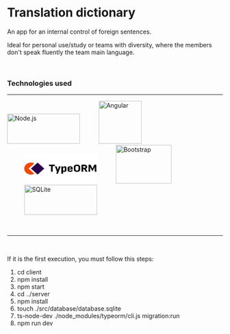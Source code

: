 # Translation dictionary
An app for an internal control of foreign sentences.

Ideal for personal use/study or teams with diversity, where the members don't speak fluently the team main language.

<br />

### Technologies used
-----
<p float="left">
    <img src="https://nodejs.org/static/images/logos/nodejs-new-pantone-black.svg" title="Node.js" height="70px" width="170px"/>
    <img src="https://angular.io/assets/images/logos/angular/angular.svg" title="Angular" height="100px" width="100px" style="padding-left: 40px"/>
    <img src="https://github.com/typeorm/typeorm/raw/master/resources/logo_big.png" title="TypeORM" height="70px" width="170px" style="padding-left: 40px"/>
    <img src="https://getbootstrap.com.br/docs/4.1/assets/img/bootstrap-stack.png" title="Bootstrap" height="90px" width="130px" style="padding-left: 40px"/>
    <img src="https://www.sqlite.org/images/sqlite370_banner.gif" title="SQLite" height="70px" width="170px" style="padding-left: 40px;"/>
</p>

<br/>

-----

<br />

If it is the first execution, you must follow this steps:
1. cd client
2. npm install
3. npm start
4. cd ../server
5. npm install
6. touch ./src/database/database.sqlite
7. ts-node-dev ./node_modules/typeorm/cli.js migration:run
8. npm run dev
